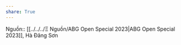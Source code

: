 ```yaml
---
share: True
---
```

Nguồn:: [[../../../Ξ Nguồn/ABG Open Special 2023|ABG Open Special 2023]], Hà Đăng Sơn
